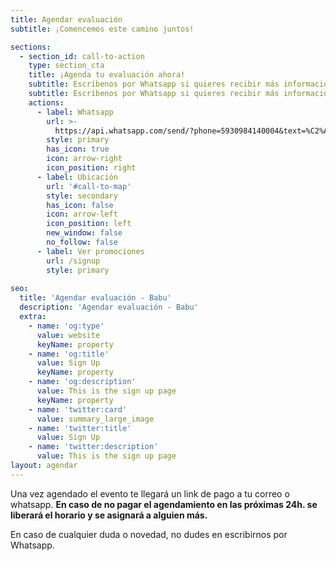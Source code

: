 ```yaml
---
title: Agendar evaluación
subtitle: ¡Comencemos este camino juntos!

sections:
  - section_id: call-to-action
    type: section_cta
    title: ¡Agenda tu evaluación ahora!
    subtitle: Escríbenos por Whatsapp si quieres recibir más información.
    subtitle: Escríbenos por Whatsapp si quieres recibir más información.
    actions:
      - label: Whatsapp
        url: >-
          https://api.whatsapp.com/send/?phone=5930984140004&text=%C2%A1Hola+Babu!,+%20quisiera+contratar+uno+de+sus+servicios&app_absent=0
        style: primary
        has_icon: true
        icon: arrow-right
        icon_position: right
      - label: Ubicación
        url: '#call-to-map'
        style: secondary
        has_icon: false
        icon: arrow-left
        icon_position: left
        new_window: false
        no_follow: false
      - label: Ver promociones
        url: /signup
        style: primary
        
seo:
  title: 'Agendar evaluación - Babu'
  description: 'Agendar evaluación - Babu'
  extra:
    - name: 'og:type'
      value: website
      keyName: property
    - name: 'og:title'
      value: Sign Up
      keyName: property
    - name: 'og:description'
      value: This is the sign up page
      keyName: property
    - name: 'twitter:card'
      value: summary_large_image
    - name: 'twitter:title'
      value: Sign Up
    - name: 'twitter:description'
      value: This is the sign up page
layout: agendar
---
```


Una vez agendado el evento te llegará un link de pago a tu correo o whatsapp. **En caso de no pagar el agendamiento en las próximas 24h. se liberará el horario y se asignará a alguien más.**

En caso de cualquier duda o novedad, no dudes en escribirnos por Whatsapp.